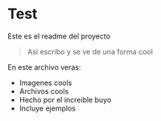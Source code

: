 # Test
Este es el readme del proyecto
> Asi escribo y se ve de una forma cool

En este archivo veras:
 * Imagenes cools
 * Archivos cools
 * Hecho por el increible buyo
 * Incluye ejemplos